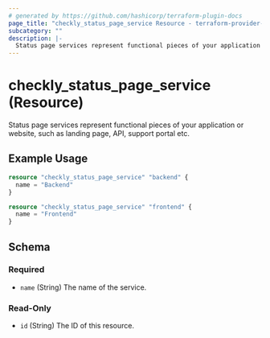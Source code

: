 ```yaml
---
# generated by https://github.com/hashicorp/terraform-plugin-docs
page_title: "checkly_status_page_service Resource - terraform-provider-checkly"
subcategory: ""
description: |-
  Status page services represent functional pieces of your application or website, such as landing page, API, support portal etc.
---
```


# checkly_status_page_service (Resource)

Status page services represent functional pieces of your application or website, such as landing page, API, support portal etc.

## Example Usage

```terraform
resource "checkly_status_page_service" "backend" {
  name = "Backend"
}

resource "checkly_status_page_service" "frontend" {
  name = "Frontend"
}
```

<!-- schema generated by tfplugindocs -->
## Schema

### Required

- `name` (String) The name of the service.

### Read-Only

- `id` (String) The ID of this resource.
